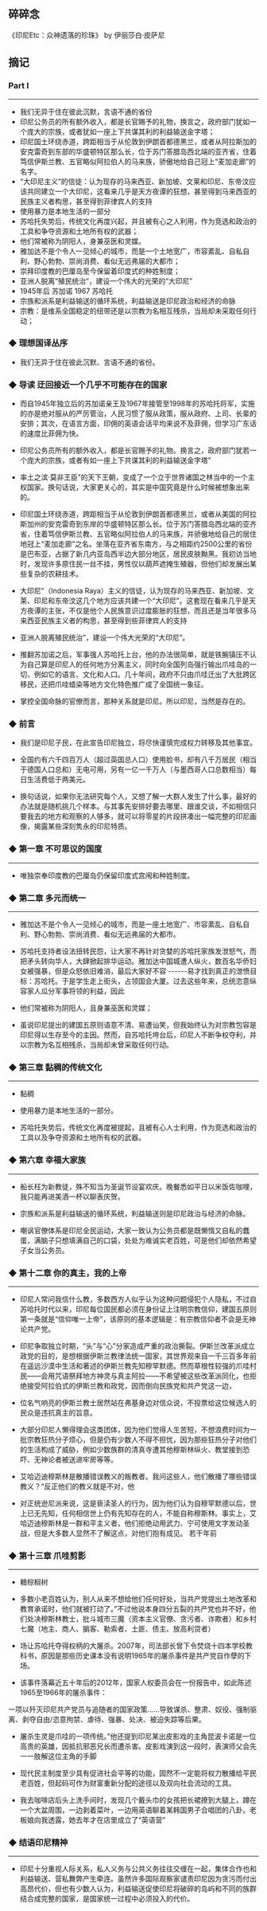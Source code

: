 
## 碎碎念

《印尼Etc：众神遗落的珍珠》 by 伊丽莎白·皮萨尼

## 摘记


### Part I 
-----

* 我们无异于住在彼此沉默，言语不通的省份
* 印尼公务员的所有额外收入，都是长官赐予的礼物，换言之，政府部门犹如一个庞大的宗族，或者犹如一座上下共谋其利的利益输送金字塔；
* 印尼国土环绕赤道，跨距相当于从伦敦到伊朗首都德黑兰，或者从阿拉斯加的安克雷奇到东部的华盛顿特区那么长，位于苏门答腊岛西北端的亚齐省，住着笃信伊斯兰教、五官略似阿拉伯人的马来族，骄傲地给自己冠上“麦加走廊”的名字。
* “大印尼主义”的信徒：认为现存的马来西亚、新加坡、文莱和印尼、东帝汶应该共同建立一个大印尼，这看来几乎是天方夜谭的狂想，甚至得到马来西亚的民族主义者构思，甚至得到菲律宾人的支持
* 使用暴力是本地生活的一部分
* 苏哈托失势后，传统文化再度兴起，并且被有心之人利用，作为竞选和政治的工具和争夺资源和土地所有权的武器；
* 他们常被称为阴阳人，身兼巫医和灵媒。
* 雅加达不是个令人一见倾心的城市，而是一个土地宽广，市容紊乱、自私自利、野心勃勃、崇尚消费、看似无远弗届的大都市；
* 崇拜印度教的巴厘岛至今保留着印度式的种姓制度；
* 亚洲人脱离“殖民统治”，建设一个伟大的光荣的“大印尼”
* 1945年后 苏加诺 1967 苏哈托
* 宗族和派系是利益输送的循环系统，利益输送是印尼政治和经济的命脉
* 宗教：是维系全国稳定的纽带还是以宗教为名相互残杀，当局却未采取任何行动；




### ◆  理想国译丛序

-  我们无异于住在彼此沉默、言语不通的省份。


### ◆  导读 迂回接近一个几乎不可能存在的国家

-  而自1945年独立后的苏加诺亲王及1967年接管至1998年的苏哈托将军，实施的亦是绝对服从的严厉管治，人民习惯了服从政策，服从政府、上司、长辈的安排；其次，在语言方面，印佣的英语会话平均来说不及菲佣，但学习广东话的速度比菲佣为快。

-  印尼公务员所有的额外收入，都是长官赐予的礼物。换言之，政府部门犹若一个庞大的宗族，或者有如一座上下共谋其利的利益输送金字塔”

-  率土之滨·莫非王臣”的天下王朝，变成了一个立于世界诸国之林当中的一个主权国家。换句话说，大家更关心的，其实是中国究竟是什么时候被想象出来的。

-  印尼国土环绕赤道，跨距相当于从伦敦到伊朗首都德黑兰，或者从美国的阿拉斯加州的安克雷奇到东岸的华盛顿特区那么长。位于苏门答腊岛西北端的亚齐省，住着笃信伊斯兰教、五官略似阿拉伯人的马来族，并骄傲地给自己的居住地冠上“麦加走廊”之名。坐落在亚齐省东南方，与之相距约2500公里的省份是巴布亚，占据了新几内亚岛西半边大部分地区，居民皮肤黝黑。我初访当地时，发现许多原住民一丝不挂，男性仅以葫芦遮掩生殖器，但他们却发展出某些复杂的农耕技术。

-  大印尼”（Indonesia Raya）主义的信徒，认为现存的马来西亚、新加坡、文莱、印尼和东帝汶这几个地方应该共建一个“大印尼”。这套现在看来几乎是天方夜谭的主张，不仅是他个人民族意识过度膨胀的狂想，而且还是当年很多马来西亚民族主义者的构思，甚至得到些菲律宾人的支持

-  亚洲人脱离殖民统治”，建设一个伟大光荣的“大印尼”。

-  推翻苏加诺之后，军事强人苏哈托上台，他的办法很简单，就是铁腕镇压不认为自己算是印尼人的任何地方分离主义，同时向全国列岛强行输出爪哇岛的一切，例如它的语言、文化和人口。几十年间，政府不只由爪哇迁出了大批跨区移民，还把爪哇蜡染等地方文化特色推广成了全国统一象征。

-  掌控全国命脉的官僚而言，那种关系就是印尼。所以印尼，当然是存在的。


### ◆  前言

-  我们是印尼子民，在此宣告印尼独立，将尽快谨慎完成权力转移及其他事宜。

-  全国约有六千四百万人（超过英国总人口）使用脸书，却有八千万居民（相当于德国人口总和）无电可用，另有一亿一千万人（与墨西哥人口总数相当）每日生活费低于两美元。

-  换句话说，如果你无法研究每个人，又想了解一大群人发生了什么事，最好的办法就是随机挑几个样本。与其事先安排好要去哪里、跟谁交谈，不如相信只要我去的地方和观察的人够多，就可以将零星的片段拼凑出一幅完整的印尼画像，揭露某些深刻隽永的印尼特质。


### ◆  第一章 不可思议的国度
------

-  唯独崇奉印度教的巴厘岛仍保留印度式宫闱和种姓制度。


### ◆  第二章 多元而统一
------

-  雅加达不是个令人一见倾心的城市，而是一座土地宽广、市容紊乱、自私自利、野心勃勃、崇尚消费、看似无远弗届的大都市。

-  苏哈托支持者设法扭转民怨，让大家不再针对贪婪的苏哈托家族发泄怒气，而把矛头转向华人，大肆掀起排华运动。雅加达中国城遭人纵火，数百名华侨妇女被强暴，但是众怒依旧难消，最后大家好不容
------易才找到真正的泄愤目标：苏哈托。于是学生走上街头，占领国会大厦。过去这些年来，总统恣意纵容家人瓜分军事将领的利益，因此

-  他们常被称为阴阳人，且身兼巫医和灵媒；

-  虽说印尼提出的建国五原则语意不清、易遭讪笑，但我始终认为对宗教包容是印尼得以生存至今的主因。然而，自苏哈托垮台后，印尼人不断争权夺利，并以宗教为名互相残杀，当局却未曾采取任何行动。


### ◆  第三章 黏稠的传统文化
------

-  黏稠

-  使用暴力是本地生活的一部分。

-  苏哈托失势后，传统文化再度被提起，且被有心人士利用，作为竞选和政治的工具以及争夺资源和土地所有权的武器。


### ◆  第六章 幸福大家族
------

-  船长枉为新教徒，殊不知当为圣诞节设宴欢庆。晚餐悉如平日以米饭佐咖哩，我只能再进美酒一杯以聊表庆贺。

-  宗族和派系是利益输送的循环系统，利益输送则是印尼政治与经济的命脉。

-  嘲讽官僚体系是印尼全民运动，大家一致认为公务员都是既懒惰又自私的蠢蛋，满脑子只想填满自己的口袋，处处为难诚实老百姓，可是他们却依然希望子女当公务员。


### ◆  第十二章 你的真主，我的上帝
------

-  印尼人常问我信什么教，多数西方人似乎认为这种问题侵犯个人隐私，不过自苏哈托时代以来，印尼每位国民都必须在身份证上注明宗教信仰，建国五原则第一条就是“信仰唯一上帝”，该原则的基本逻辑是：有宗教信仰者不会是无神论共产党。

-  印尼争取独立时期，“头”与“心”分家造成严重的政治撕裂。伊斯兰改革派成立政党的目的，是想根据伊斯兰教律法统一国家，其世界观来自一千三百多年前在遥远沙漠中生活和著述的伊斯兰教先知穆罕默德。然而草根性较强的爪哇村民——会用咒语祭拜地方神灵与真主阿拉——不希望被这些改革派同化，也拒绝接受阿拉伯式的伊斯兰教和政党，因而倒向民族党和共产党这一边，

-  位名气响亮的伊斯兰教士居然站在弗基身边对信众说，不投票给这位候选人的民众是违抗真主的旨意。

-  大部分印尼人懒得理会这类团体，因为他们觉得人生苦短，不想浪费时间为一批宗教狂热分子烦心，但是仍有少数人不得不担忧，因为那些狂热分子对他们的生活构成了威胁，例如少数族群的清真寺遭其他穆斯林纵火、教堂接到恐吓、无神论者被送进牢房等等。

-  艾哈迈迪穆斯林是散播错误教义的叛教者。我问这些人，他们散播了哪些错误教义？“反正他们的教义就是不对，他

-  对正统逊尼派来说，这是亵渎圣人的行为，因为他们认为自穆罕默德以后，世上已无先知，任何相信世上仍有先知存在的人，不能自称穆斯林。事实上，艾哈迈迪穆斯林是一群和平主义者，他们拒绝动用武力、宁可使用文字发动圣战，但是大多数人显然不了解这点，对他们抱有成见。
若干年前


### ◆  第十三章 爪哇剪影
------

-  糖棕榈树

-  多数小老百姓认为，别人从来不想给他们任何好处，当共产党提出土地改革和教育承诺时，他们就被打动了。”不过他说本身四分五裂的共产党也并不好，他们处决穆斯林教士，批斗城市三魔（资本主义官僚、贪污者、诈欺者）和乡村七魔（地主、商人、掮客、勒索者、土匪、债主、放高利贷者）

-  场让苏哈托夺得权柄的大屠杀。2007年，司法部长曾下令焚烧十四本学校教科书，原因是那些历史课本没有说明1965年的屠杀事件是共产党自作孽的下场。

-  该事件落幕近五十年后的2012年，国家人权委员会在一份报告中，如此陈述1965至1966年的屠杀事件：

一项以歼灭印尼共产党员与追随者的国家政策……导致谋杀、整肃、奴役、强制驱离、剥夺自由/恣意拘禁、虐待、强暴、处决、被迫失踪等后果。

-  屠杀生灵是爪哇的一项传统。”他还提到印尼某出皮影戏的主角昆波卡诺是一位高贵的英雄，因抵抗邪恶兄长而遭杀害。皮影戏演到这一段时，表演师父会先一一肢解这位主角的手脚

-  现代民主制度至少具有促进社会平等的功能，固然不一定能将权力散播给平民老百姓，但起码可作为财富重新分配的途径以及双向社会流动的工具。

-  我去咖啡店后头上洗手间时，发现几个戴头巾的女孩把长裙撩到大腿上，蹲在一个大盆周围，一边剥着菜叶，一边用英语聊着某韩国男子合唱团的八卦。老板娘向我透露，她去年才在店里成立了“英语营”


### ◆  结语印尼精神
------

-  印尼十分重视人际关系，私人义务与公共义务往往交缠在一起，集体合作也和利益输送、营私舞弊产生牵连。虽然许多国际观察家谴责印尼因为贪污而付出高昂代价，但也有少数人认为，利益输送促使印尼将破碎的岛屿和不同的族群结合成完整的国家，是国家统一过程中必须投入的代价。


